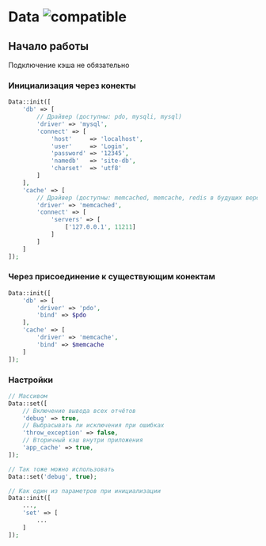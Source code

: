 # Data ![compatible](https://img.shields.io/badge/php-%3E=5.5-green.svg)

## Начало работы

Подключение кэша не обязательно

### Инициализация через конекты

```php
Data::init([
	'db' => [
		// Драйвер (доступны: pdo, mysqli, mysql)
		'driver' => 'mysql',
		'connect' => [
			'host'     => 'localhost',
			'user'     => 'Login',
			'password' => '12345',
			'namedb'   => 'site-db',
			'charset'  => 'utf8'
		]
	],
	'cache' => [
		// Драйвер (доступны: memcached, memcache, redis в будущих версиях)
		'driver' => 'memcached',
		'connect' => [
			'servers' => [
				['127.0.0.1', 11211]
			]
		]
	]
]);
```

### Через присоединение к существующим конектам

```php
Data::init([
	'db' => [
		'driver' => 'pdo',
		'bind' => $pdo
	],
	'cache' => [
		'driver' => 'memcache',
		'bind' => $memcache
	]
]);
```

### Настройки

```php
// Массивом
Data::set([
	// Включение вывода всех отчётов
	'debug' => true,
	// Выбрасывать ли исключения при ошибках
	'throw_exception' => false,
	// Вторичный кэш внутри приложения
	'app_cache' => true,
]);

// Так тоже можно использовать
Data::set('debug', true);

// Как один из параметров при инициализации
Data::init([
	...,
	'set' => [
		...
	]
]);
```
